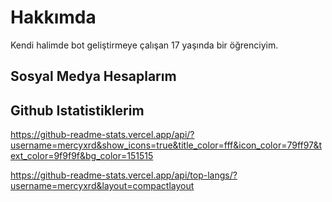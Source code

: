 
# Hakkımda

Kendi halimde bot geliştirmeye çalışan 17 yaşında bir öğrenciyim.

## Sosyal Medya Hesaplarım

[Discord]: (https://discord.com/users/411621794131476480)
[Instagram]: (https://instagram.com/mercyxrd)

## Github Istatistiklerim

https://github-readme-stats.vercel.app/api/?username=mercyxrd&show_icons=true&title_color=fff&icon_color=79ff97&text_color=9f9f9f&bg_color=151515

https://github-readme-stats.vercel.app/api/top-langs/?username=mercyxrd&layout=compactlayout
